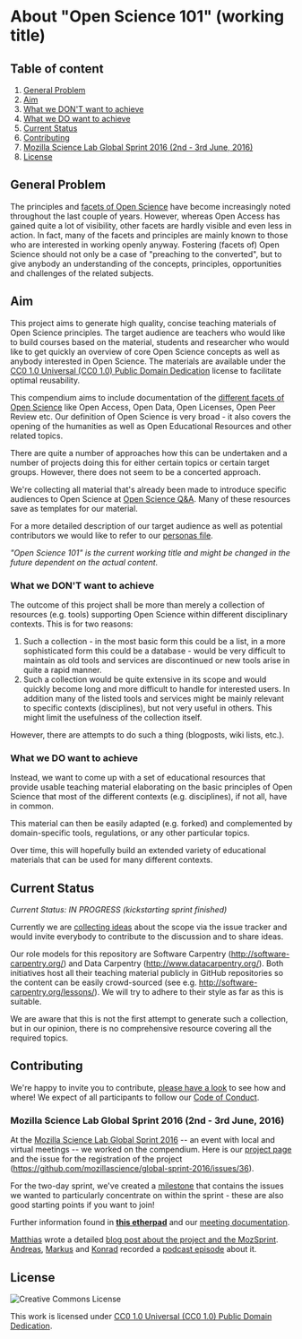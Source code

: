 # About "Open Science 101" (working title)

## Table of content

1. [General Problem](#general-problem)
2. [Aim](#aim)
3. [What we DON'T want to achieve](#what-we-dont-want-to-achieve)
4. [What we DO want to achieve](#what-we-do-want-to-achieve)
5. [Current Status](#current-status)
6. [Contributing](#contributing)
7. [Mozilla Science Lab Global Sprint 2016 (2nd - 3rd June, 2016)](#mozilla-science-lab-global-sprint-2016-2nd---3rd-june-2016)
8. [License](#license)

## General Problem

The principles and [facets of Open Science](https://github.com/OKScienceDE/Facettes_of_Open_Science/blob/master/facettes_of_open_science.png) have become increasingly
noted throughout the last couple of years. However, whereas Open
Access has gained quite a lot of visibility, other facets are hardly
visible and even less in action. In fact, many of the facets and
principles are mainly known to those who are interested in working
openly anyway. Fostering (facets of) Open Science should not only be
a case of "preaching to the converted", but to give anybody an
understanding of the concepts, principles, opportunities and challenges
of the related subjects.

## Aim

This project aims to generate high quality, concise teaching materials
of Open Science principles. The target audience are teachers who would
like to build courses based on the material, students and researcher
who would like to get quickly an overview of core Open Science
concepts as well as anybody interested in Open Science. The materials
are available under the [CC0 1.0 Universal (CC0 1.0) Public Domain
Dedication](https://creativecommons.org/publicdomain/zero/1.0/)
license to facilitate optimal reusability.

This compendium aims to include documentation of the [different facets
of Open
Science](https://github.com/OKScienceDE/Facettes_of_Open_Science/blob/master/facettes_of_open_science.png)
like Open Access, Open Data, Open Licenses, Open Peer Review etc. Our
definition of Open Science is very broad - it also covers the opening
of the humanities as well as Open Educational Resources and other
related topics.

There are quite a number of approaches how this can be undertaken and
a number of projects doing this for either certain topics or certain
target groups. However, there does not seem to be a concerted approach.

We're collecting all material that's already been made to introduce
specific audiences to Open Science at
[Open Science Q&A](https://openscience.uni-bielefeld.de/898/which-materials-exist-introducing-specific-audiences-science). Many of these resources save as templates for our material.

For a more detailed description of our target audience as well as
potential contributors we would like to refer to our [personas
file](PERSONAS.md).

_"Open Science 101" is the current working title and might be changed
in the future dependent on the actual content._

### What we DON'T want to achieve

The outcome of this project shall be more than merely a collection of
resources (e.g. tools) supporting Open Science within different
disciplinary contexts. This is for two reasons:

1. Such a collection - in the most basic form this could be a list,
in a more sophisticated form this could be a database - would be very
difficult to maintain as old tools and services are discontinued or new
tools arise in quite a rapid manner.
2. Such a collection would be quite extensive in its scope and would
quickly become long and more difficult to handle for interested users. In
addition many of the listed tools and services might be mainly relevant to
specific contexts (disciplines), but not very useful in others. This might
limit the usefulness of the collection itself.

However, there are attempts to do such a thing (blogposts, wiki lists, etc.).

### What we DO want to achieve

Instead, we want to come up with a set of educational resources that
provide usable teaching material elaborating on the basic principles of Open
Science that most of the different contexts (e.g. disciplines), if not all,
have in common.

This material can then be easily adapted (e.g. forked) and complemented by
domain-specific tools, regulations, or any other particular topics.

Over time, this will hopefully build an extended variety of educational materials
that can be used for many different contexts.

## Current Status

_Current Status: IN PROGRESS (kickstarting sprint finished)_

Currently we are [collecting ideas](https://github.com/OKScienceDE/Open_Science_101/issues)
about the scope via the issue tracker and would invite everybody to
contribute to the discussion and to share ideas.

Our role models for this repository are Software Carpentry (http://software-carpentry.org/)
and Data Carpentry (http://www.datacarpentry.org/). Both initiatives host
all their teaching material publicly in GitHub repositories so the content
can be easily crowd-sourced (see e.g. http://software-carpentry.org/lessons/).
We will try to adhere to their style as far as this is suitable.

We are aware that this is not the first attempt to generate such a
collection, but in our opinion, there is no comprehensive resource
covering all the required topics.

## Contributing

We're happy to invite you to contribute, [please have a look](https://github.com/OKScienceDE/Open_Science_101/blob/master/CONTRIBUTING.md)
to see how and where! We expect of all participants to follow our [Code of Conduct](https://github.com/OKScienceDE/Open_Science_101/blob/master/CODE_OF_CONDUCT.md).

### Mozilla Science Lab Global Sprint 2016 (2nd - 3rd June, 2016)

At the [Mozilla Science Lab Global Sprint 2016](https://www.mozillascience.org/global-sprint-2016)
-- an event with local and virtual meetings -- we worked on the
compendium. Here is our [project page](https://science.mozilla.org/projects/open-science-101) and
the issue for the registration of the project (https://github.com/mozillascience/global-sprint-2016/issues/36).

For the two-day sprint, we've created a
[milestone](https://github.com/OKScienceDE/Open_Science_101/milestones/Mozilla%20Science%20Global%20Sprint%202016)
that contains the issues we wanted to particularly concentrate on
within the sprint - these are also good starting points if you want to
join!

Further information  found in
**[this etherpad](https://pad.okfn.org/p/OpenScience101MozillaScienceLabGlobalSprint)** and our [meeting documentation](./meetings/2016-06-02-Mozilla_Science_Lab_Global_Sprint_2016/).

[Matthias](http://github.com/matthiasfromm/) wrote a detailed [blog
post about the project and the
MozSprint](http://www.offene-wissenschaft.de/2016/06/open-science-101-and-my-first-mozilla-science-global-sprint-mozsprint/). [Andreas](http://github.com/aleimba),
[Markus](http://github.com/iimog) and
[Konrad](https://github.com/konrad) recorded a [podcast
episode](http://www.openscienceradio.de/2016/06/03/osr053-sprint-report-open-science-101-at-mozsprint-2016/)
about it.

## License

![Creative Commons License](https://licensebuttons.net/l/zero/1.0/88x31.png)

This work is licensed under [CC0 1.0 Universal (CC0 1.0) Public Domain Dedication](https://creativecommons.org/publicdomain/zero/1.0/).
